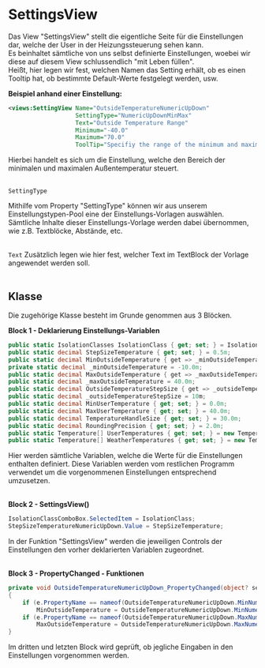 # SettingsView

Das View "SettingsView" stellt die eigentliche Seite für die Einstellungen dar, welche der User in der Heizungssteuerung sehen kann.<br>
Es beinhaltet sämtliche von uns selbst definierte Einstellungen, woebei wir diese auf diesem View schlussendlich "mit Leben füllen".<br>
Heißt, hier legen wir fest, welchen Namen das Setting erhält, ob es einen Tooltip hat, ob bestimmte Default-Werte festgelegt werden, usw.

**Beispiel anhand einer Einstellung:**
```XML
<views:SettingView Name="OutsideTemperatureNumericUpDown"
				   SettingType="NumericUpDownMinMax"
				   Text="Outside Temperature Range"
				   Minimum="-40.0"
				   Maximum="70.0"
				   ToolTip="Specifiy the range of the minimum and maximum outside temperature."/>
```
Hierbei handelt es sich um die Einstellung, welche den Bereich der minimalen und maximalen Außentemperatur steuert.<br><br>

`SettingType`

Mithilfe vom Property "SettingType" können wir aus unserem Einstellungstypen-Pool eine der Einstellungs-Vorlagen auswählen. Sämtliche Inhalte dieser Einstellungs-Vorlage werden dabei übernommen, wie z.B. Textblöcke, Abstände, etc.<br><br>

`Text`
Zusätzlich legen wie hier fest, welcher Text im TextBlock der Vorlage angewendet werden soll.<br><br>

## Klasse
Die zugehörige Klasse besteht im Grunde genommen aus 3 Blöcken.

**Block 1 - Deklarierung Einstellungs-Variablen** 
```csharp
public static IsolationClasses IsolationClass { get; set; } = IsolationClasses.A;
public static decimal StepSizeTemperature { get; set; } = 0.5m;
public static decimal MinOutsideTemperature { get => _minOutsideTemperature; set { _minOutsideTemperature = value; InitUserTemps(); } }
private static decimal _minOutsideTemperature = -10.0m;
public static decimal MaxOutsideTemperature { get => _maxOutsideTemperature; set { _maxOutsideTemperature = value; InitUserTemps(); } }
public static decimal _maxOutsideTemperature = 40.0m;
public static decimal OutsideTemperatureStepSize { get => _outsideTemperatureStepSize; set { _outsideTemperatureStepSize = value; InitUserTemps(); } }
public static decimal _outsideTemperatureStepSize = 10m;
public static decimal MinUserTemperature { get; set; } = 0.0m;
public static decimal MaxUserTemperature { get; set; } = 40.0m;
public static decimal TemperatureHandleSize { get; set; } = 30.0m;
public static decimal RoundingPrecision { get; set; } = 2.0m;
public static Temperature[] UserTemperatures { get; set; } = new Temperature[6];
public static Temperature[] WeatherTemperatures { get; set; } = new Temperature[8];
```
Hier werden sämtliche Variablen, welche die Werte für die Einstellungen enthalten definiert.
Diese Variablen werden vom restlichen Programm verwendet um die vorgenommenen Einstellungen entsprechend umzusetzen.<br><br>

**Block 2 - SettingsView()**
```csharp
IsolationClassComboBox.SelectedItem = IsolationClass;
StepSizeTemperatureNumericUpDown.Value = StepSizeTemperature;
```
In der Funktion "SettingsView" werden die jeweiligen Controls der Einstellungen den vorher deklarierten Variablen zugeordnet.<br><br>

**Block 3 - PropertyChanged - Funktionen**
```csharp
private void OutsideTemperatureNumericUpDown_PropertyChanged(object? sender, System.ComponentModel.PropertyChangedEventArgs e)
{
    if (e.PropertyName == nameof(OutsideTemperatureNumericUpDown.MinNumericUpDownValue))
        MinOutsideTemperature = OutsideTemperatureNumericUpDown.MinNumericUpDownValue;
    if (e.PropertyName == nameof(OutsideTemperatureNumericUpDown.MaxNumericUpDownValue))
        MaxOutsideTemperature = OutsideTemperatureNumericUpDown.MaxNumericUpDownValue;
}
```
Im dritten und letzten Block wird geprüft, ob jegliche Eingaben in den Einstellungen vorgenommen werden.
